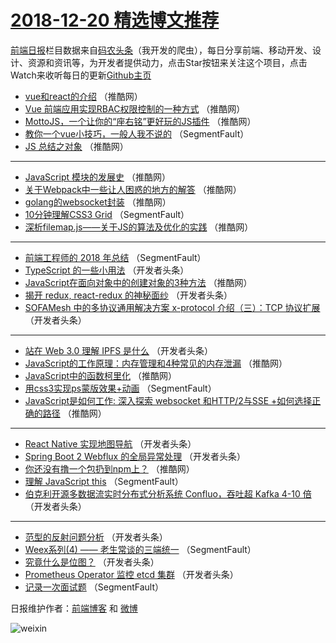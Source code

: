 # [2018-12-20 精选博文推荐](http://hao.caibaojian.com/date/2018/12/20)

[前端日报](http://caibaojian.com/c/news)栏目数据来自[码农头条](http://hao.caibaojian.com/)（我开发的爬虫），每日分享前端、移动开发、设计、资源和资讯等，为开发者提供动力，点击Star按钮来关注这个项目，点击Watch来收听每日的更新[Github主页](https://github.com/kujian/frontendDaily)
* [vue和react的介绍](http://hao.caibaojian.com/95196.html) （推酷网）
* [Vue 前端应用实现RBAC权限控制的一种方式](http://hao.caibaojian.com/95194.html) （推酷网）
* [MottoJS，一个让你的“座右铭”更好玩的JS插件](http://hao.caibaojian.com/95184.html) （推酷网）
* [教你一个vue小技巧，一般人我不说的](http://hao.caibaojian.com/95123.html) （SegmentFault）
* [JS 总结之对象](http://hao.caibaojian.com/95191.html) （推酷网）

***
* [JavaScript 模块的发展史](http://hao.caibaojian.com/95193.html) （推酷网）
* [关于Webpack中一些让人困惑的地方的解答](http://hao.caibaojian.com/95183.html) （推酷网）
* [golang的websocket封装](http://hao.caibaojian.com/95195.html) （推酷网）
* [10分钟理解CSS3 Grid](http://hao.caibaojian.com/95120.html) （SegmentFault）
* [深析filemap.js——关于JS的算法及优化的实践](http://hao.caibaojian.com/95185.html) （推酷网）

***
* [前端工程师的 2018 年总结](http://hao.caibaojian.com/95121.html) （SegmentFault）
* [TypeScript 的一些小用法](http://hao.caibaojian.com/95155.html) （开发者头条）
* [JavaScript在面向对象中的创建对象的3种方法](http://hao.caibaojian.com/95190.html) （推酷网）
* [揭开 redux, react-redux 的神秘面纱](http://hao.caibaojian.com/95149.html) （开发者头条）
* [SOFAMesh 中的多协议通用解决方案 x-protocol 介绍（三）：TCP 协议扩展](http://hao.caibaojian.com/95160.html) （开发者头条）

***
* [站在 Web 3.0 理解 IPFS 是什么](http://hao.caibaojian.com/95153.html) （开发者头条）
* [JavaScript的工作原理：内存管理和4种常见的内存泄漏](http://hao.caibaojian.com/95186.html) （推酷网）
* [JavaScript中的函数柯里化](http://hao.caibaojian.com/95188.html) （推酷网）
* [用css3实现ps蒙版效果+动画](http://hao.caibaojian.com/95124.html) （SegmentFault）
* [JavaScript是如何工作: 深入探索 websocket 和HTTP/2与SSE +如何选择正确的路径](http://hao.caibaojian.com/95189.html) （推酷网）

***
* [React Native 实现地图导航](http://hao.caibaojian.com/95158.html) （开发者头条）
* [Spring Boot 2 Webflux 的全局异常处理](http://hao.caibaojian.com/95138.html) （开发者头条）
* [你还没有撸一个包扔到npm上？](http://hao.caibaojian.com/95192.html) （推酷网）
* [理解 JavaScript this](http://hao.caibaojian.com/95128.html) （SegmentFault）
* [伯克利开源多数据流实时分布式分析系统 Confluo，吞吐超 Kafka 4-10 倍](http://hao.caibaojian.com/95139.html) （开发者头条）

***
* [范型的反射问题分析](http://hao.caibaojian.com/95150.html) （开发者头条）
* [Weex系列(4) —— 老生常谈的三端统一](http://hao.caibaojian.com/95129.html) （SegmentFault）
* [究竟什么是位图？](http://hao.caibaojian.com/95140.html) （开发者头条）
* [Prometheus Operator 监控 etcd 集群](http://hao.caibaojian.com/95151.html) （开发者头条）
* [记录一次面试题](http://hao.caibaojian.com/95130.html) （SegmentFault）

日报维护作者：[前端博客](http://caibaojian.com/) 和 [微博](http://caibaojian.com/go/weibo)

![weixin](https://user-images.githubusercontent.com/3055447/38468989-651132ac-3b80-11e8-8e6b-15122322a9d7.png)